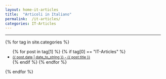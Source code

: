 ```yaml
---
layout: home-it-articles
title:  "Articoli in Italiano"
permalink:  /it-articles/
categories: IT-Articles
---
```

<div class="tags-expo">
  <hr />
  <div class="tags-expo-section">
    {% for tag in site.categories %}
    <ul class="tags-expo-posts">
      {% for post in tag[1] %}
        {% if tag[0] == "IT-Articles" %}
        <a class="post-title" href="{{ site.baseurl }}{{ post.url }}">
            <li>
            <small class="post-link">{{ post.date | date_to_string }} - {{ post.title }}</small> 
            </li>
        </a>
      {% endif %}
      {% endfor %}
    </ul>
    {% endfor %}
  </div>
</div>